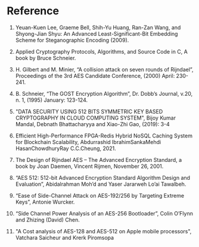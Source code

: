 # Reference

1. Yeuan-Kuen Lee, Graeme Bell, Shih-Yu Huang, Ran-Zan Wang, and Shyong-Jian Shyu: An Advanced Least-Significant-Bit Embedding Scheme for Steganographic Encoding (2009).

2. Applied Cryptography Protocols, Algorithms, and Source Code in C, A book by Bruce Schneier.
3. H. Gilbert and M. Minier, “A collision attack on seven rounds of Rijndael”, Proceedings of the 3rd AES Candidate Conference, (2000) April: 230-241.
4. B. Schneier, “The GOST Encryption Algorithm”, Dr. Dobb’s Journal, v.20, n. 1, (1995) January: 123-124.
5. "DATA SECURITY USING 512 BITS SYMMETRIC KEY BASED CRYPTOGRAPHY IN CLOUD COMPUTING SYSTEM", Bijoy Kumar Mandal, Debnath Bhattacharyya and Xiao-Zhi Gao, (2019): 3-4
6. Efficient High-Performance FPGA-Redis Hybrid NoSQL Caching System for Blockchain Scalability, Abdurrashid IbrahimSankaMehdi HasanChowdhuryRay C.C.Cheung, 2021.
7. The Design of Rijndael AES – The Advanced Encryption Standard, a book by Joan Daemen, Vincent Rijmen, November 26, 2001.
8. “AES 512: 512-bit Advanced Encryption Standard Algorithm Design and Evaluation”, Abidalrahman Moh’d and Yaser Jararweh Lo’ai Tawalbeh.
9. “Ease of Side-Channel Attack on AES-192/256 by Targeting Extreme Keys”, Antonie Wurcker.
10. “Side Channel Power Analysis of an AES-256 Bootloader”, Colin O’Flynn and Zhizing (David) Chen.
11. "A Cost analysis of AES-128 and AES-512 on Apple mobile processors", Vatchara Saicheur and Krerk Piromsopa 